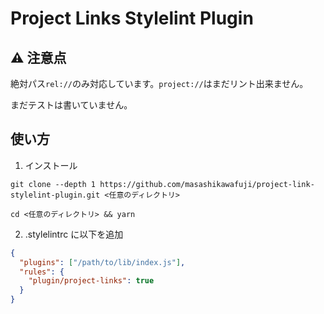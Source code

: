 # Project Links Stylelint Plugin

## ⚠ 注意点️

絶対パス`rel://`のみ対応しています。`project://`はまだリント出来ません。

まだテストは書いていません。

## 使い方

1. インストール

```shell
git clone --depth 1 https://github.com/masashikawafuji/project-link-stylelint-plugin.git <任意のディレクトリ>

cd <任意のディレクトリ> && yarn
```

2. .stylelintrc に以下を追加

```json
{
  "plugins": ["/path/to/lib/index.js"],
  "rules": {
    "plugin/project-links": true
  }
}
```
